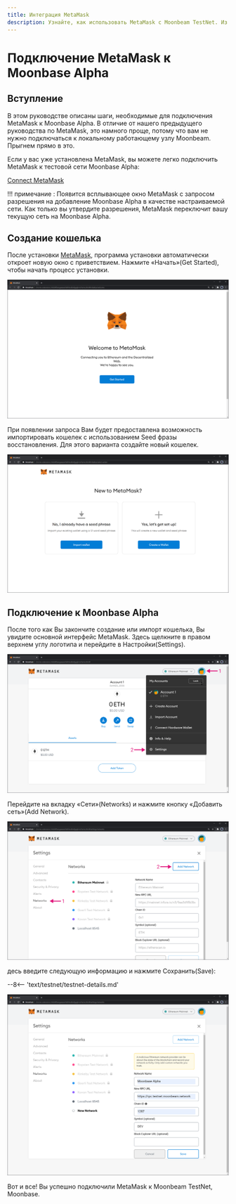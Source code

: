 ```yaml
---
title: Интеграция MetaMask
description: Узнайте, как использовать MetaMask с Moonbeam TestNet. Из этого туториала Вы узнаете, как подключить MetaMask, установленную по умолчанию, к Moonbase Alpha.
---
```


# Подключение MetaMask к Moonbase Alpha

## Вступление

В этом руководстве описаны шаги, необходимые для подключения MetaMask к Moonbase Alpha. В отличие от нашего предыдущего руководства по MetaMask, это намного проще, потому что вам не нужно подключаться к локальному работающему узлу Moonbeam. Прыгнем прямо в это.

Если у вас уже установлена MetaMask, вы можете легко подключить MetaMask к тестовой сети Moonbase Alpha:

<div class="button-wrapper">
    <a href="#" class="md-button connectMetaMask">Connect MetaMask</a>
</div>

!!! примечание :
    Появится всплывающее окно MetaMask с запросом разрешения на добавление Moonbase Alpha в качестве настраиваемой сети. Как только вы утвердите разрешения, MetaMask переключит вашу текущую сеть на Moonbase Alpha.
## Создание кошелька

После установки [MetaMask](https://metamask.io), программа установки автоматически откроет новую окно с приветствием. Нажмите «Начать»(Get Started), чтобы начать процесс установки.

![MetaMask1](/images/testnet/testnet-metamask1.png)

При появлении запроса Вам будет предоставлена возможность импортировать кошелек с использованием Seed фразы восстановления. Для этого варианта создайте новый кошелек.

![MetaMask2](/images/testnet/testnet-metamask2.png)

## Подключение к Moonbase Alpha

После того как Вы закончите создание или импорт кошелька, Вы увидите основной интерфейс MetaMask. Здесь щелкните в правом верхнем углу логотипа и перейдите в Настройки(Settings).

![MetaMask3](/images/testnet/testnet-metamask3.png)

Перейдите на вкладку «Сети»(Networks) и нажмите кнопку «Добавить сеть»(Add Network).

![MetaMask4](/images/testnet/testnet-metamask4.png)

десь введите следующую информацию и нажмите Сохранить(Save):

--8<-- 'text/testnet/testnet-details.md'

![MetaMask5](/images/testnet/testnet-metamask5.png)

Вот и все! Вы успешно подключили MetaMask к Moonbeam TestNet, Moonbase.
